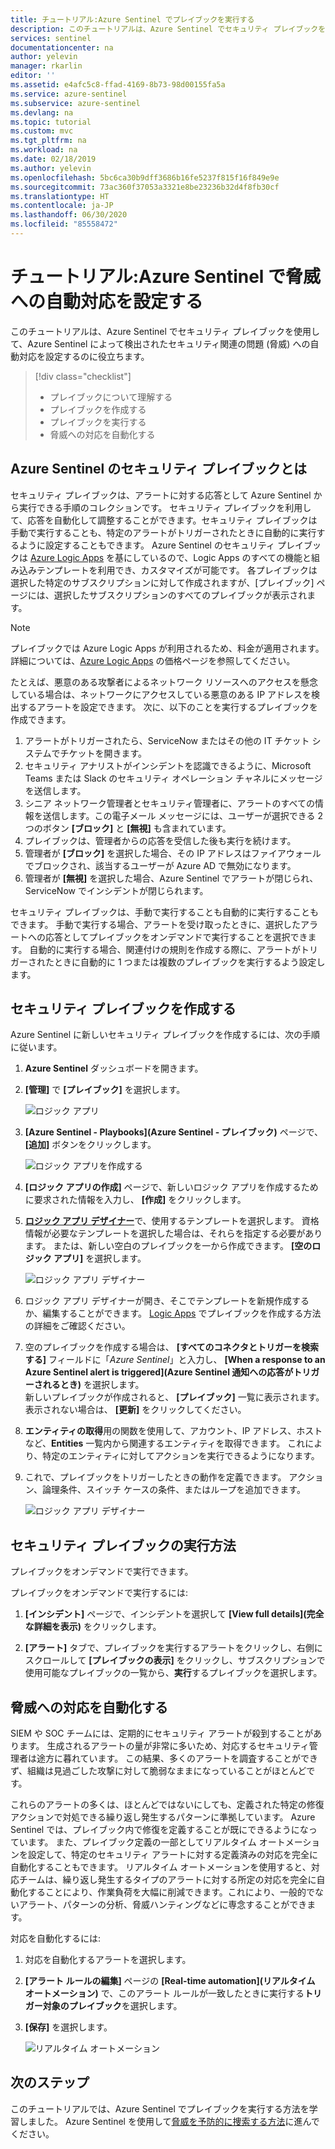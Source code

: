 ```yaml
---
title: チュートリアル:Azure Sentinel でプレイブックを実行する
description: このチュートリアルは、Azure Sentinel でセキュリティ プレイブックを使用して、セキュリティ関連の問題 (脅威) への自動対応を設定するのに役立ちます。
services: sentinel
documentationcenter: na
author: yelevin
manager: rkarlin
editor: ''
ms.assetid: e4afc5c8-ffad-4169-8b73-98d00155fa5a
ms.service: azure-sentinel
ms.subservice: azure-sentinel
ms.devlang: na
ms.topic: tutorial
ms.custom: mvc
ms.tgt_pltfrm: na
ms.workload: na
ms.date: 02/18/2019
ms.author: yelevin
ms.openlocfilehash: 5bc6ca30b9dff3686b16fe5237f815f16f849e9e
ms.sourcegitcommit: 73ac360f37053a3321e8be23236b32d4f8fb30cf
ms.translationtype: HT
ms.contentlocale: ja-JP
ms.lasthandoff: 06/30/2020
ms.locfileid: "85558472"
---
```

# <a name="tutorial-set-up-automated-threat-responses-in-azure-sentinel"></a>チュートリアル:Azure Sentinel で脅威への自動対応を設定する



このチュートリアルは、Azure Sentinel でセキュリティ プレイブックを使用して、Azure Sentinel によって検出されたセキュリティ関連の問題 (脅威) への自動対応を設定するのに役立ちます。


> [!div class="checklist"]
> * プレイブックについて理解する
> * プレイブックを作成する
> * プレイブックを実行する
> * 脅威への対応を自動化する


## <a name="what-is-a-security-playbook-in-azure-sentinel"></a>Azure Sentinel のセキュリティ プレイブックとは

セキュリティ プレイブックは、アラートに対する応答として Azure Sentinel から実行できる手順のコレクションです。 セキュリティ プレイブックを利用して、応答を自動化して調整することができます。セキュリティ プレイブックは手動で実行することも、特定のアラートがトリガーされたときに自動的に実行するように設定することもできます。 Azure Sentinel のセキュリティ プレイブックは [Azure Logic Apps](https://docs.microsoft.com/azure/logic-apps/logic-apps-what-are-logic-apps) を基にしているので、Logic Apps のすべての機能と組み込みテンプレートを利用でき、カスタマイズが可能です。 各プレイブックは選択した特定のサブスクリプションに対して作成されますが、[プレイブック] ページには、選択したサブスクリプションのすべてのプレイブックが表示されます。

> [!NOTE]
> プレイブックでは Azure Logic Apps が利用されるため、料金が適用されます。 詳細については、[Azure Logic Apps](https://azure.microsoft.com/pricing/details/logic-apps/) の価格ページを参照してください。

たとえば、悪意のある攻撃者によるネットワーク リソースへのアクセスを懸念している場合は、ネットワークにアクセスしている悪意のある IP アドレスを検出するアラートを設定できます。 次に、以下のことを実行するプレイブックを作成できます。
1. アラートがトリガーされたら、ServiceNow またはその他の IT チケット システムでチケットを開きます。
2. セキュリティ アナリストがインシデントを認識できるように、Microsoft Teams または Slack のセキュリティ オペレーション チャネルにメッセージを送信します。
3. シニア ネットワーク管理者とセキュリティ管理者に、アラートのすべての情報を送信します。この電子メール メッセージには、ユーザーが選択できる 2 つのボタン **[ブロック]** と **[無視]** も含まれています。
4. プレイブックは、管理者からの応答を受信した後も実行を続けます。
5. 管理者が **[ブロック]** を選択した場合、その IP アドレスはファイアウォールでブロックされ、該当するユーザーが Azure AD で無効になります。
6. 管理者が **[無視]** を選択した場合、Azure Sentinel でアラートが閉じられ、ServiceNow でインシデントが閉じられます。

セキュリティ プレイブックは、手動で実行することも自動的に実行することもできます。 手動で実行する場合、アラートを受け取ったときに、選択したアラートへの応答としてプレイブックをオンデマンドで実行することを選択できます。 自動的に実行する場合、関連付けの規則を作成する際に、アラートがトリガーされたときに自動的に 1 つまたは複数のプレイブックを実行するよう設定します。


## <a name="create-a-security-playbook"></a>セキュリティ プレイブックを作成する

Azure Sentinel に新しいセキュリティ プレイブックを作成するには、次の手順に従います。

1. **Azure Sentinel** ダッシュボードを開きます。
2. **[管理]** で **[プレイブック]** を選択します。

   ![ロジック アプリ](./media/tutorial-respond-threats-playbook/playbookimg.png)

3. **[Azure Sentinel - Playbooks]\(Azure Sentinel - プレイブック\)** ページで、 **[追加]** ボタンをクリックします。

   ![ロジック アプリを作成する](./media/tutorial-respond-threats-playbook/create-playbook.png) 

4. **[ロジック アプリの作成]** ページで、新しいロジック アプリを作成するために要求された情報を入力し、 **[作成]** をクリックします。 

5. [**ロジック アプリ デザイナー**](../logic-apps/logic-apps-overview.md)で、使用するテンプレートを選択します。 資格情報が必要なテンプレートを選択した場合は、それらを指定する必要があります。 または、新しい空白のプレイブックを一から作成できます。 **[空のロジック アプリ]** を選択します。 

   ![ロジック アプリ デザイナー](./media/tutorial-respond-threats-playbook/playbook-template.png)

6. ロジック アプリ デザイナーが開き、そこでテンプレートを新規作成するか、編集することができます。 [Logic Apps](../logic-apps/logic-apps-create-logic-apps-from-templates.md) でプレイブックを作成する方法の詳細をご確認ください。

7. 空のプレイブックを作成する場合は、 **[すべてのコネクタとトリガーを検索する]** フィールドに「*Azure Sentinel*」と入力し、 **[When a response to an Azure Sentinel alert is triggered]\(Azure Sentinel 通知への応答がトリガーされるとき\)** を選択します。 <br>新しいプレイブックが作成されると、 **[プレイブック]** 一覧に表示されます。 表示されない場合は、 **[更新]** をクリックしてください。

1. **エンティティの取得**用の関数を使用して、アカウント、IP アドレス、ホストなど、**Entities** 一覧内から関連するエンティティを取得できます。 これにより、特定のエンティティに対してアクションを実行できるようになります。

7. これで、プレイブックをトリガーしたときの動作を定義できます。 アクション、論理条件、スイッチ ケースの条件、またはループを追加できます。

   ![ロジック アプリ デザイナー](./media/tutorial-respond-threats-playbook/logic-app.png)

## <a name="how-to-run-a-security-playbook"></a>セキュリティ プレイブックの実行方法

プレイブックをオンデマンドで実行できます。

プレイブックをオンデマンドで実行するには:

1. **[インシデント]** ページで、インシデントを選択して **[View full details]\(完全な詳細を表示\)** をクリックします。

2. **[アラート]** タブで、プレイブックを実行するアラートをクリックし、右側にスクロールして **[プレイブックの表示]** をクリックし、サブスクリプションで使用可能なプレイブックの一覧から、**実行**するプレイブックを選択します。 



## <a name="automate-threat-responses"></a>脅威への対応を自動化する

SIEM や SOC チームには、定期的にセキュリティ アラートが殺到することがあります。 生成されるアラートの量が非常に多いため、対応するセキュリティ管理者は途方に暮れています。 この結果、多くのアラートを調査することができず、組織は見過ごした攻撃に対して脆弱なままになっていることがほとんどです。 

これらのアラートの多くは、ほとんどではないにしても、定義された特定の修復アクションで対処できる繰り返し発生するパターンに準拠しています。 Azure Sentinel では、プレイブック内で修復を定義することが既にできるようになっています。 また、プレイブック定義の一部としてリアルタイム オートメーションを設定して、特定のセキュリティ アラートに対する定義済みの対応を完全に自動化することもできます。 リアルタイム オートメーションを使用すると、対応チームは、繰り返し発生するタイプのアラートに対する所定の対応を完全に自動化することにより、作業負荷を大幅に削減できます。これにより、一般的でないアラート、パターンの分析、脅威ハンティングなどに専念することができます。

対応を自動化するには:

1. 対応を自動化するアラートを選択します。
1. **[アラート ルールの編集]** ページの **[Real-time automation]\(リアルタイム オートメーション\)** で、このアラート ルールが一致したときに実行する**トリガー対象のプレイブック**を選択します。
1. **[保存]** を選択します。

   ![リアルタイム オートメーション](./media/tutorial-detect-threats/rt-configuration.png)






## <a name="next-steps"></a>次のステップ

このチュートリアルでは、Azure Sentinel でプレイブックを実行する方法を学習しました。 Azure Sentinel を使用して[脅威を予防的に捜索する方法](hunting.md)に進んでください。


